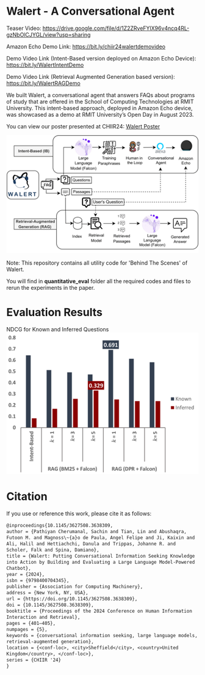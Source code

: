 # Walert - A Conversational Agent

Teaser Video: https://drive.google.com/file/d/1Z2ZRveFYlX96v4ncq4RL-gzNbOlCJYGL/view?usp=sharing

Amazon Echo Demo Link: https://bit.ly/chiir24walertdemovideo

Demo Video Link (Intent-Based version deployed on Amazon Echo Device): https://bit.ly/WalertIntentDemo

Demo Video Link (Retrieval Augmented Generation based version): https://bit.ly/WalertRAGDemo

We built Walert, a conversational agent that answers FAQs about programs of study that are offered in the School of Computing Technologies at RMIT University. This intent-based approach, deployed in Amazon Echo device, was showcased as a demo at RMIT University’s Open Day in August 2023.

You can view our poster presented at CHIIR24:  [Walert Poster](https://github.com/sachinpc1993/walert/blob/main/Poster.pdf) 

![Overall Architecture](OVERALL_ARCHITECTURE.PNG)

Note: This repository contains all utility code for 'Behind The Scenes' of Walert.

You will find in **quantitative_eval** folder all the required codes and files to rerun the experiments in the paper. 

# Evaluation Results
NDCG for Known and Inferred Questions
![NDCG](Evaluation_results/1.png)


# Citation
If you use or reference this work, please cite it as follows:
```
@inproceedings{10.1145/3627508.3638309,
author = {Pathiyan Cherumanal, Sachin and Tian, Lin and Abushaqra, Futoon M. and Magnoss\~{a}o de Paula, Angel Felipe and Ji, Kaixin and Ali, Halil and Hettiachchi, Danula and Trippas, Johanne R. and Scholer, Falk and Spina, Damiano},
title = {Walert: Putting Conversational Information Seeking Knowledge into Action by Building and Evaluating a Large Language Model-Powered Chatbot},
year = {2024},
isbn = {9798400704345},
publisher = {Association for Computing Machinery},
address = {New York, NY, USA},
url = {https://doi.org/10.1145/3627508.3638309},
doi = {10.1145/3627508.3638309},
booktitle = {Proceedings of the 2024 Conference on Human Information Interaction and Retrieval},
pages = {401–405},
numpages = {5},
keywords = {conversational information seeking, large language models, retrieval-augmented generation},
location = {<conf-loc>, <city>Sheffield</city>, <country>United Kingdom</country>, </conf-loc>},
series = {CHIIR '24}
}
```
